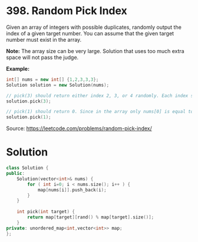 # 398. Random Pick Index

Given an array of integers with possible duplicates, randomly output the index of a given target number. You can assume that the given target number must exist in the array.

**Note:**
The array size can be very large. Solution that uses too much extra space will not pass the judge.

**Example:**

```c++
int[] nums = new int[] {1,2,3,3,3};
Solution solution = new Solution(nums);

// pick(3) should return either index 2, 3, or 4 randomly. Each index should have equal probability of returning.
solution.pick(3);

// pick(1) should return 0. Since in the array only nums[0] is equal to 1.
solution.pick(1);
```

Source: https://leetcode.com/problems/random-pick-index/



# Solution

```c++
class Solution {
public:
    Solution(vector<int>& nums) {
        for ( int i=0; i < nums.size(); i++ ) {
            map[nums[i]].push_back(i);
        }
    }
    
    int pick(int target) {
        return map[target][rand() % map[target].size()];
    }
private: unordered_map<int,vector<int>> map;
};
```

